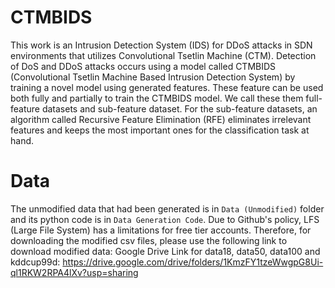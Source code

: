 # CTMBIDS
This work is an Intrusion Detection System (IDS) for DDoS attacks in SDN environments that utilizes Convolutional Tsetlin Machine (CTM). Detection of DoS and DDoS attacks occurs using a model called CTMBIDS (Convolutional Tsetlin Machine Based Intrusion Detection System) by training a novel model using generated features. These feature can be used both fully and partially to train the CTMBIDS model. We call these them full-feature datasets and sub-feature dataset. For the sub-feature datasets, an algorithm called Recursive Feature Elimination (RFE) eliminates irrelevant features and keeps the most important ones for the classification task at hand.


# Data
The unmodified data that had been generated is in `Data (Unmodified)` folder and its python code is in `Data Generation Code`. 
Due to Github's policy, LFS (Large File System) has a limitations for free tier accounts. Therefore, for downloading the modified csv files, please use the following link to download modified data:
Google Drive Link for data18, data50, data100 and kddcup99d: https://drive.google.com/drive/folders/1KmzFY1tzeWwgpG8Ui-ql1RKW2RPA4lXv?usp=sharing
